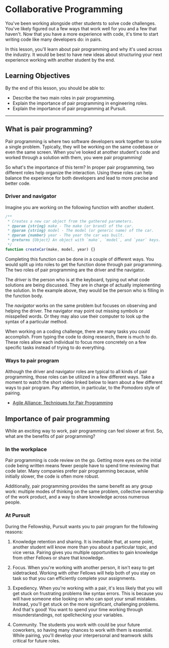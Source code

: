 # Collaborative Programming

You've been working alongside other students to solve code challenges. You've likely figured out a few ways that work well for you and a few that haven't. Now that you have a more experience with code, it's time to start writing code like many developers do: in pairs.

In this lesson, you'll learn about pair programming and why it's used across the industry. It would be best to have new ideas about structuring your next experience working with another student by the end.

## Learning Objectives

By the end of this lesson, you should be able to:

- Describe the two main roles in pair programming.
- Explain the importance of pair programming in engineering roles.
- Explain the importance of pair programming at Pursuit.

---

## What is pair programming?

Pair programming is where two software developers work together to solve a single problem. Typically, they will be working on the same codebase or even the same screen. When you've looked at another student's code and worked through a solution with them, you were pair programming!

So what's the importance of this term? In proper pair programming, two different roles help organize the interaction. Using these roles can help balance the experience for both developers and lead to more precise and better code.

### Driver and navigator

Imagine you are working on the following function with another student.

```js
/**
 * Creates a new car object from the gathered parameters.
 * @param {string} make - The make (or brand) of the car.
 * @param {string} model - The model (or generic name) of the car.
 * @param {number} year - The year the car was built.
 * @returns {Object} An object with `make`, `model`, and `year` keys.
 */
function createCar(make, model, year) {}
```

Completing this function can be done in a couple of different ways. You would split up into roles to get the function done through pair programming. The two roles of pair programming are the driver and the navigator.

The _driver_ is the person who is at the keyboard, typing out what code solutions are being discussed. They are in charge of actually implementing the solution. In the example above, they would be the person who is filling in the function body.

The _navigator_ works on the same problem but focuses on observing and helping the driver. The navigator may point out missing symbols or misspelled words. Or they may also use their computer to look up the syntax of a particular method.

When working on a coding challenge, there are many tasks you could accomplish. From typing the code to doing research, there is much to do. These roles allow each individual to focus more concretely on a few specific tasks instead of trying to do everything.

### Ways to pair program

Although the driver and navigator roles are typical to all kinds of pair programming, those roles can be utilized in a few different ways. Take a moment to watch the short video linked below to learn about a few different ways to pair program. Pay attention, in particular, to the Pomodoro style of pairing.

- [Agile Alliance: Techniques for Pair Programming](https://www.agilealliance.org/resources/videos/techniques-for-paired-programming/)

## Importance of pair programming

While an exciting way to work, pair programming can feel slower at first. So, what are the benefits of pair programming?

### In the workplace

Pair programming is code review on the go. Getting more eyes on the initial code being written means fewer people have to spend time reviewing that code later. Many companies prefer pair programming because, while initially slower, the code is often more robust.

Additionally, pair programming provides the same benefit as any group work: multiple modes of thinking on the same problem, collective ownership of the work product, and a way to share knowledge across numerous people.

### At Pursuit

During the Fellowship, Pursuit wants you to pair program for the following reasons:

1. Knowledge retention and sharing. It is inevitable that, at some point, another student will know more than you about a particular topic, and vice versa. Pairing gives you multiple opportunities to gain knowledge from other Fellows or share that knowledge.

1. Focus. When you're working with another person, it isn't easy to get sidetracked. Working with other Fellows will help both of you stay on task so that you can efficiently complete your assignments.

1. Expediency. When you're working with a pair, it's less likely that you will get stuck on frustrating problems like syntax errors. This is because you will have someone else looking on who can spot your small mistakes. Instead, you'll get stuck on the more significant, challenging problems. And that's good! You want to spend your time working through misunderstandings, not spellchecking your variables.

1. Community. The students you work with could be your future coworkers, so having many chances to work with them is essential. While pairing, you'll develop your interpersonal and teamwork skills critical for future roles.
